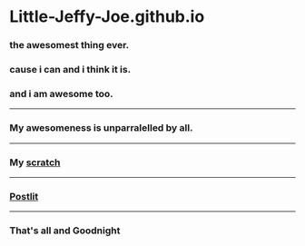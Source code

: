 # Little-Jeffy-Joe.github.io
### the awesomest thing ever.
### cause i can and i think it is.
### and i am awesome too.

___

### My awesomeness is unparralelled by all.

___

### My [scratch](https://scratch.mit.edu/users/Little_Jeffy_Joe)

___

### [Postlit](https://www.postlit.dev/signup?invite=63b8aba092969f6bd7bb19a5)

___

### That's all and Goodnight
